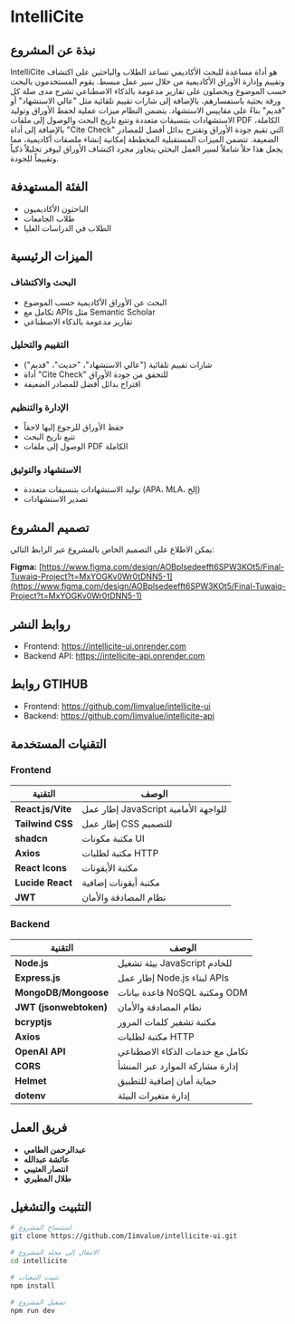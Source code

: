# IntelliCite

## نبذة عن المشروع

IntelliCite هو أداة مساعدة للبحث الأكاديمي تساعد الطلاب والباحثين على اكتشاف وتقييم وإدارة الأوراق الأكاديمية من خلال سير عمل مبسط. يقوم المستخدمون بالبحث حسب الموضوع ويحصلون على تقارير مدعومة بالذكاء الاصطناعي تشرح مدى صلة كل ورقة بحثية باستفسارهم، بالإضافة إلى شارات تقييم تلقائية مثل "عالي الاستشهاد" أو "قديم" بناءً على مقاييس الاستشهاد. يتضمن النظام ميزات عملية لحفظ الأوراق وتوليد الاستشهادات بتنسيقات متعددة وتتبع تاريخ البحث والوصول إلى ملفات PDF الكاملة، بالإضافة إلى أداة "Cite Check" التي تقيم جودة الأوراق وتقترح بدائل أفضل للمصادر الضعيفة. تتضمن الميزات المستقبلية المخططة إمكانية إنشاء ملصقات أكاديمية، مما يجعل هذا حلاً شاملاً لسير العمل البحثي يتجاوز مجرد اكتشاف الأوراق ليوفر تحليلاً ذكياً وتقييماً للجودة.

## الفئة المستهدفة

- الباحثون الأكاديميون
- طلاب الجامعات
- الطلاب في الدراسات العليا


## الميزات الرئيسية

### البحث والاكتشاف
- البحث عن الأوراق الأكاديمية حسب الموضوع
- تكامل مع APIs مثل Semantic Scholar
- تقارير مدعومة بالذكاء الاصطناعي

### التقييم والتحليل
- شارات تقييم تلقائية ("عالي الاستشهاد"، "حديث"، "قديم")
- أداة "Cite Check" للتحقق من جودة الأوراق
- اقتراح بدائل أفضل للمصادر الضعيفة

### الإدارة والتنظيم
- حفظ الأوراق للرجوع إليها لاحقاً
- تتبع تاريخ البحث
- الوصول إلى ملفات PDF الكاملة

### الاستشهاد والتوثيق
- توليد الاستشهادات بتنسيقات متعددة (APA، MLA، إلخ)
- تصدير الاستشهادات



## تصميم المشروع

يمكن الاطلاع على التصميم الخاص بالمشروع عبر الرابط التالي:

**Figma:** [https://www.figma.com/design/AOBplsedeefft6SPW3KOt5/Final-Tuwaiq-Project?t=MxYOGKv0Wr0tDNN5-1](https://www.figma.com/design/AOBplsedeefft6SPW3KOt5/Final-Tuwaiq-Project?t=MxYOGKv0Wr0tDNN5-1)

## روابط النشر
- Frontend: https://intellicite-ui.onrender.com
- Backend API: https://intellicite-api.onrender.com

## روابط GTIHUB
- Frontend: https://github.com/Iimvalue/intellicite-ui
- Backend: https://github.com/Iimvalue/intellicite-api

## التقنيات المستخدمة

### Frontend
| التقنية | الوصف |
|---------|--------|
| **React.js/Vite** | إطار عمل JavaScript للواجهة الأمامية |
| **Tailwind CSS** | إطار عمل CSS للتصميم |
| **shadcn** | مكتبة مكونات UI |
| **Axios** | مكتبة لطلبات HTTP |
| **React Icons** | مكتبة الأيقونات |
| **Lucide React** | مكتبة أيقونات إضافية |
| **JWT** | نظام المصادقة والأمان |

### Backend
| **التقنية** | **الوصف** |
|-------------|-----------|
| **Node.js** | بيئة تشغيل JavaScript للخادم |
| **Express.js** | إطار عمل Node.js لبناء APIs |
| **MongoDB/Mongoose** | قاعدة بيانات NoSQL ومكتبة ODM |
| **JWT (jsonwebtoken)** | نظام المصادقة والأمان |
| **bcryptjs** | مكتبة تشفير كلمات المرور |
| **Axios** | مكتبة لطلبات HTTP |
| **OpenAI API** | تكامل مع خدمات الذكاء الاصطناعي |
| **CORS** | إدارة مشاركة الموارد عبر المنشأ |
| **Helmet** | حماية أمان إضافية للتطبيق |
| **dotenv** | إدارة متغيرات البيئة |

## فريق العمل

- **عبدالرحمن الطامي**
- **عائشة عبدالله**
- **انتصار العتيبي**
- **طلال المطيري**

## التثبيت والتشغيل

```bash
# استنساخ المشروع
git clone https://github.com/Iimvalue/intellicite-ui.git

# الانتقال إلى مجلد المشروع
cd intellicite

# تثبيت التبعيات
npm install

# تشغيل المشروع
npm run dev
```
